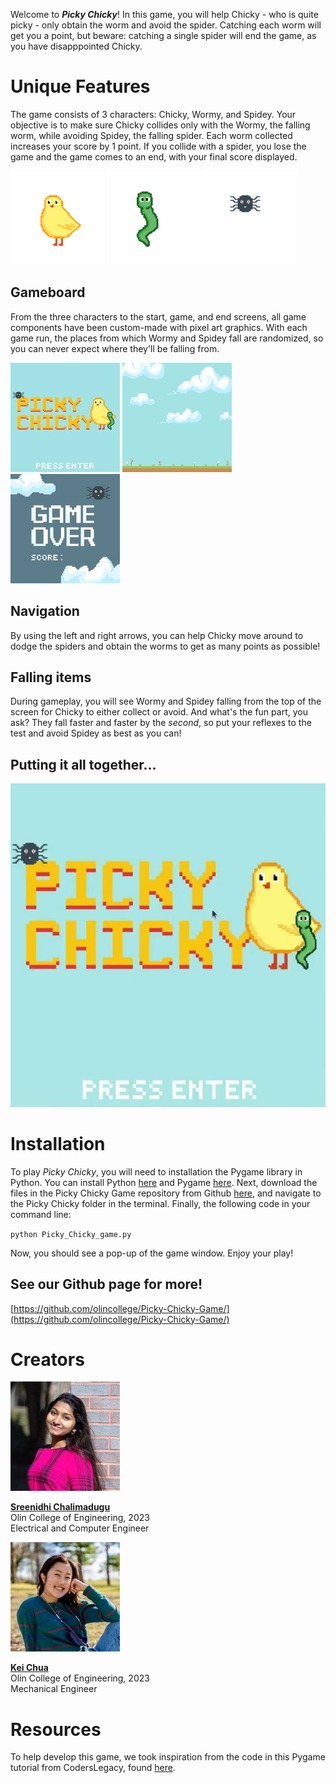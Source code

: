 Welcome to ***Picky Chicky***! In this game, you will help Chicky - who is quite picky - only obtain the worm and avoid the spider. Catching each worm will get you a point, but beware: catching a single spider will end the game, as you have disapppointed Chicky.

# Unique Features

The game consists of 3 characters: Chicky, Wormy, and Spidey. Your objective is to make sure Chicky collides only with the Wormy, the falling worm, while avoiding Spidey, the falling spider. Each worm collected increases your score by 1 point. If you collide with a spider, you lose the game and the game comes to an end, with your final score displayed.

![Chicky](images/chick_resized.png) ![Wormy](images/worm_resized.png) ![Spidey](images/spider_resized.png)

## Gameboard

From the three characters to the start, game, and end screens, all game components have been custom-made with pixel art graphics. With each game run, the places from which Wormy and Spidey fall are randomized, so you can never expect where they'll be falling from.

![start screen](images/start_screen_resized.jpg) ![game background](images/game_background_resized.jpg) ![game over screen](images/game_over_resized.jpg)

## Navigation

By using the left and right arrows, you can help Chicky move around to dodge the spiders and obtain the worms to get as many points as possible!

## Falling items

During gameplay, you will see Wormy and Spidey falling from the top of the screen for Chicky to either collect or avoid. And what's the fun part, you ask? They fall faster and faster by the *second*, so put your reflexes to the test and avoid Spidey as best as you can!

## Putting it all together...

![gameplay demo gif](images/demo.gif)


# Installation 

To play *Picky Chicky*, you will need to installation the Pygame library in Python. You can install Python [here](https://www.python.org/downloads/) and Pygame [here](https://www.pygame.org/wiki/GettingStarted). Next, download the files in the Picky Chicky Game repository from Github [here](https://github.com/olincollege/Picky-Chicky-Game/), and navigate to the Picky Chicky folder in the terminal. Finally, the following code in your command line:

`python Picky_Chicky_game.py`

Now, you should see a pop-up of the game window. Enjoy your play!

## See our Github page for more!

[https://github.com/olincollege/Picky-Chicky-Game/](https://github.com/olincollege/Picky-Chicky-Game/)


# Creators

![Sree profile picture](images/sree_resized.jpg)

[**Sreenidhi Chalimadugu**](https://www.linkedin.com/in/sreenidhi-chalimadugu/)  
Olin College of Engineering, 2023  
Electrical and Computer Engineer


![Kei profile picture](images/kei_resized.jpg)

[**Kei Chua**](https://www.linkedin.com/in/kei-chua-3a7a96199/)  
Olin College of Engineering, 2023  
Mechanical Engineer


# Resources

To help develop this game, we took inspiration from the code in this Pygame tutorial from CodersLegacy, found [here](https://coderslegacy.com/python/python-pygame-tutorial/).
